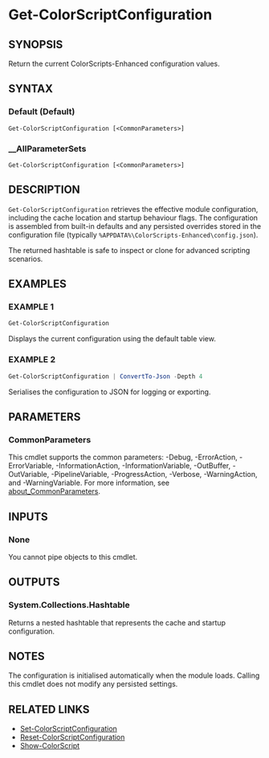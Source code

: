 ﻿---
document type: cmdlet
external help file: ColorScripts-Enhanced-help.xml
HelpUri: https://github.com/Nick2bad4u/ps-color-scripts-enhanced
Module Name: ColorScripts-Enhanced
ms.date: 10/26/2025
PlatyPS schema version: 2024-05-01
---

# Get-ColorScriptConfiguration

## SYNOPSIS

Return the current ColorScripts-Enhanced configuration values.

## SYNTAX

### Default (Default)

```
Get-ColorScriptConfiguration [<CommonParameters>]
```

### __AllParameterSets

```
Get-ColorScriptConfiguration [<CommonParameters>]
```

## DESCRIPTION

`Get-ColorScriptConfiguration` retrieves the effective module configuration, including the cache location and startup behaviour flags. The configuration is assembled from built-in defaults and any persisted overrides stored in the configuration file (typically `%APPDATA%\ColorScripts-Enhanced\config.json`).

The returned hashtable is safe to inspect or clone for advanced scripting scenarios.

## EXAMPLES

### EXAMPLE 1

```powershell
Get-ColorScriptConfiguration
```

Displays the current configuration using the default table view.

### EXAMPLE 2

```powershell
Get-ColorScriptConfiguration | ConvertTo-Json -Depth 4
```

Serialises the configuration to JSON for logging or exporting.

## PARAMETERS

### CommonParameters

This cmdlet supports the common parameters: -Debug, -ErrorAction, -ErrorVariable,
-InformationAction, -InformationVariable, -OutBuffer, -OutVariable, -PipelineVariable,
-ProgressAction, -Verbose, -WarningAction, and -WarningVariable. For more information, see
[about_CommonParameters](https://go.microsoft.com/fwlink/?LinkID=113216).

## INPUTS

### None

You cannot pipe objects to this cmdlet.

## OUTPUTS

### System.Collections.Hashtable

Returns a nested hashtable that represents the cache and startup configuration.

## NOTES

The configuration is initialised automatically when the module loads. Calling this cmdlet does not modify any persisted settings.

## RELATED LINKS

- [Set-ColorScriptConfiguration](Set-ColorScriptConfiguration.md)
- [Reset-ColorScriptConfiguration](Reset-ColorScriptConfiguration.md)
- [Show-ColorScript](Show-ColorScript.md)
